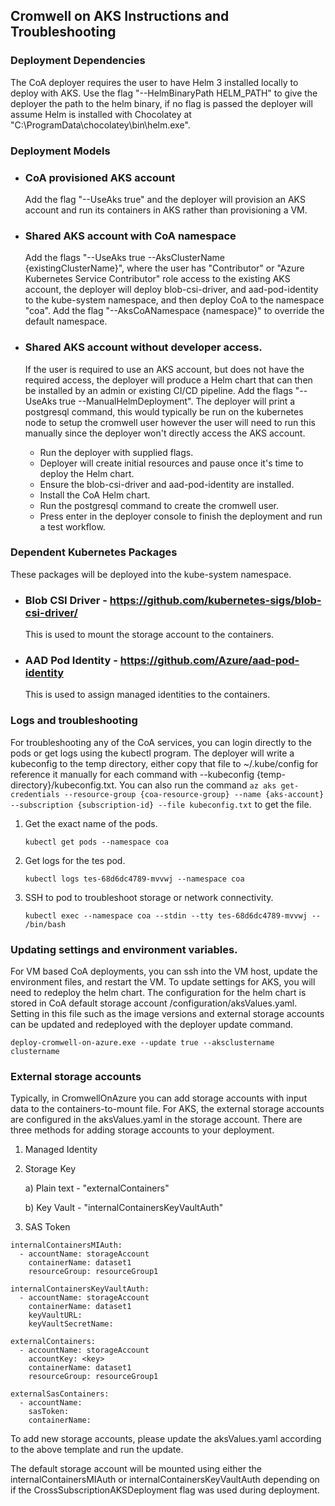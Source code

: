 ## Cromwell on AKS Instructions and Troubleshooting

### Deployment Dependencies
The CoA deployer requires the user to have Helm 3 installed locally to deploy with AKS. Use the flag "--HelmBinaryPath HELM_PATH" to give the deployer the path to the helm binary, if no flag is passed the deployer will assume Helm is installed with Chocolatey at "C:\\ProgramData\\chocolatey\\bin\\helm.exe".

### Deployment Models

- ### CoA provisioned AKS account
    Add the flag "--UseAks true" and the deployer will provision an AKS account and run its containers in AKS rather than provisioning a VM.
- ### Shared AKS account with CoA namespace
    Add the flags "--UseAks true --AksClusterName {existingClusterName}", where the user has "Contributor" or "Azure Kubernetes Service Contributor" role access to the existing AKS account, the deployer will deploy blob-csi-driver, and aad-pod-identity to the kube-system namespace, and then deploy CoA to the namespace "coa". Add the flag "--AksCoANamespace {namespace}" to override the default namespace.
- ### Shared AKS account without developer access.
    If the user is required to use an AKS account, but does not have the required access, the deployer will produce a Helm chart that can then be installed by an admin or existing CI/CD pipeline. Add the flags "--UseAks true --ManualHelmDeployment". The deployer will print a postgresql command, this would typically be run on the kubernetes node to setup the cromwell user however the user will need to run this manually since the deployer won't directly access the AKS account.

    - Run the deployer with supplied flags.
    - Deployer will create initial resources and pause once it's time to deploy the Helm chart.
    - Ensure the blob-csi-driver and aad-pod-identity are installed.
    - Install the CoA Helm chart.
    - Run the postgresql command to create the cromwell user.
    - Press enter in the deployer console to finish the deployment and run a test workflow.

### Dependent Kubernetes Packages
These packages will be deployed into the kube-system namespace.
- ### Blob CSI Driver - https://github.com/kubernetes-sigs/blob-csi-driver/
    This is used to mount the storage account to the containers.
- ### AAD Pod Identity - https://github.com/Azure/aad-pod-identity
    This is used to assign managed identities to the containers.

### Logs and troubleshooting
For troubleshooting any of the CoA services, you can login directly to the pods or get logs using the kubectl program. The deployer will write a kubeconfig to the temp directory, either copy that file to ~/.kube/config for reference it manually for each command with --kubeconfig {temp-directory}/kubeconfig.txt. You can also run the command `az aks get-credentials --resource-group {coa-resource-group} --name {aks-account} --subscription {subscription-id} --file kubeconfig.txt` to get the file.

1. Get the exact name of the pods.

    `kubectl get pods --namespace coa`
2. Get logs for the tes pod.

    `kubectl logs tes-68d6dc4789-mvvwj --namespace coa`
3. SSH to pod to troubleshoot storage or network connectivity.

    `kubectl exec --namespace coa --stdin --tty tes-68d6dc4789-mvvwj -- /bin/bash`

### Updating settings and environment variables.

For VM based CoA deployments, you can ssh into the VM host, update the environment files, and restart the VM.
To update settings for AKS, you will need to redeploy the helm chart. The configuration for the helm chart is
stored in CoA default storage account /configuration/aksValues.yaml. Setting in this file such as the image
versions and external storage accounts can be updated and redeployed with the deployer update command.

`deploy-cromwell-on-azure.exe --update true --aksclustername clustername`

### External storage accounts
Typically, in CromwellOnAzure you can add storage accounts with input data to the containers-to-mount file. For AKS, the external storage accounts are configured
in the aksValues.yaml in the storage account. There are three methods for adding storage accounts
to your deployment.

1. Managed Identity
2. Storage Key

    a) Plain text - "externalContainers"

    b) Key Vault - "internalContainersKeyVaultAuth"
3. SAS Token

```
internalContainersMIAuth:
  - accountName: storageAccount
    containerName: dataset1
    resourceGroup: resourceGroup1

internalContainersKeyVaultAuth:
  - accountName: storageAccount
    containerName: dataset1
    keyVaultURL:
    keyVaultSecretName:

externalContainers:
  - accountName: storageAccount
    accountKey: <key>
    containerName: dataset1
    resourceGroup: resourceGroup1

externalSasContainers:
  - accountName:
    sasToken:
    containerName:
```

To add new storage accounts, please update the aksValues.yaml according to the above template and run the update.

The default storage account will be mounted using either the internalContainersMIAuth or internalContainersKeyVaultAuth depending on if the CrossSubscriptionAKSDeployment flag was used during deployment.
